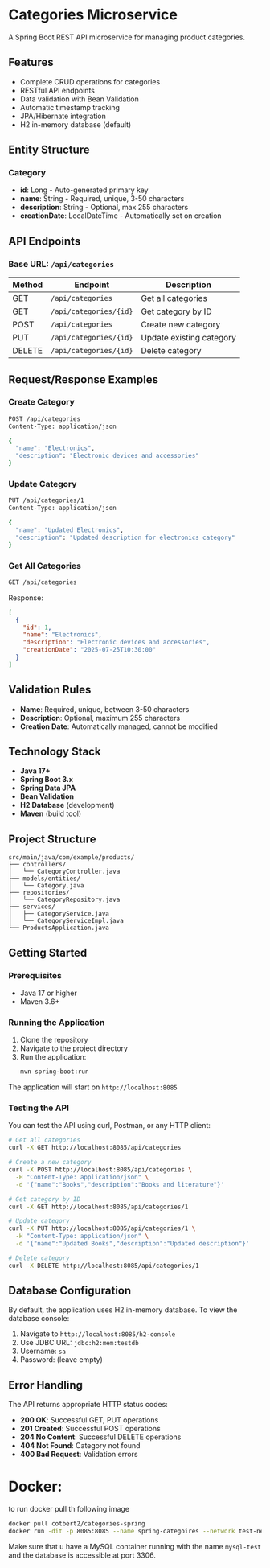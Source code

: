# Categories Microservice

A Spring Boot REST API microservice for managing product categories.

## Features

- Complete CRUD operations for categories
- RESTful API endpoints
- Data validation with Bean Validation
- Automatic timestamp tracking
- JPA/Hibernate integration
- H2 in-memory database (default)

## Entity Structure

### Category
- **id**: Long - Auto-generated primary key
- **name**: String - Required, unique, 3-50 characters
- **description**: String - Optional, max 255 characters  
- **creationDate**: LocalDateTime - Automatically set on creation

## API Endpoints

### Base URL: `/api/categories`

| Method | Endpoint | Description |
|--------|----------|-------------|
| GET | `/api/categories` | Get all categories |
| GET | `/api/categories/{id}` | Get category by ID |
| POST | `/api/categories` | Create new category |
| PUT | `/api/categories/{id}` | Update existing category |
| DELETE | `/api/categories/{id}` | Delete category |

## Request/Response Examples

### Create Category
```bash
POST /api/categories
Content-Type: application/json

{
  "name": "Electronics",
  "description": "Electronic devices and accessories"
}
```

### Update Category
```bash
PUT /api/categories/1
Content-Type: application/json

{
  "name": "Updated Electronics",
  "description": "Updated description for electronics category"
}
```

### Get All Categories
```bash
GET /api/categories
```

Response:
```json
[
  {
    "id": 1,
    "name": "Electronics",
    "description": "Electronic devices and accessories",
    "creationDate": "2025-07-25T10:30:00"
  }
]
```

## Validation Rules

- **Name**: Required, unique, between 3-50 characters
- **Description**: Optional, maximum 255 characters
- **Creation Date**: Automatically managed, cannot be modified

## Technology Stack

- **Java 17+**
- **Spring Boot 3.x**
- **Spring Data JPA**
- **Bean Validation**
- **H2 Database** (development)
- **Maven** (build tool)

## Project Structure

```
src/main/java/com/example/products/
├── controllers/
│   └── CategoryController.java
├── models/entities/
│   └── Category.java
├── repositories/
│   └── CategoryRepository.java
├── services/
│   ├── CategoryService.java
│   └── CategoryServiceImpl.java
└── ProductsApplication.java
```

## Getting Started

### Prerequisites
- Java 17 or higher
- Maven 3.6+

### Running the Application

1. Clone the repository
2. Navigate to the project directory
3. Run the application:
   ```bash
   mvn spring-boot:run
   ```

The application will start on `http://localhost:8085`

### Testing the API

You can test the API using curl, Postman, or any HTTP client:

```bash
# Get all categories
curl -X GET http://localhost:8085/api/categories

# Create a new category
curl -X POST http://localhost:8085/api/categories \
  -H "Content-Type: application/json" \
  -d '{"name":"Books","description":"Books and literature"}'

# Get category by ID
curl -X GET http://localhost:8085/api/categories/1

# Update category
curl -X PUT http://localhost:8085/api/categories/1 \
  -H "Content-Type: application/json" \
  -d '{"name":"Updated Books","description":"Updated description"}'

# Delete category
curl -X DELETE http://localhost:8085/api/categories/1
```

## Database Configuration

By default, the application uses H2 in-memory database. To view the database console:

1. Navigate to `http://localhost:8085/h2-console`
2. Use JDBC URL: `jdbc:h2:mem:testdb`
3. Username: `sa`
4. Password: (leave empty)

## Error Handling

The API returns appropriate HTTP status codes:

- **200 OK**: Successful GET, PUT operations
- **201 Created**: Successful POST operations
- **204 No Content**: Successful DELETE operations
- **404 Not Found**: Category not found
- **400 Bad Request**: Validation errors

# Docker: 

to run docker pull th following image
```bash
docker pull cotbert2/categories-spring
docker run -dit -p 8085:8085 --name spring-categoires --network test-network -e DB_HOST=mysql-test:3306 categories-spring
```


Make sure that u have a MySQL container running with the name `mysql-test` and the database is accessible at port 3306.



